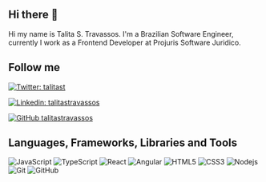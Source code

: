 ## Hi there 👋

Hi my name is Talita S. Travassos. I'm a Brazilian Software Engineer, currently I work as a Frontend Developer at Projuris Software Juridico.

## Follow me

[![Twitter: taIitast](https://img.shields.io/twitter/follow/taIitast?style=social)](https://twitter.com/taIitast)

[![Linkedin: talitastravassos](https://img.shields.io/badge/-talitastravassos-blue?style=flat-square&logo=Linkedin&logoColor=white&link=https://www.linkedin.com/in/talitastravassos/)](https://www.linkedin.com/in/talitastravassos/)

[![GitHub talitastravassos](https://img.shields.io/github/followers/talitastravassos?label=follow&style=social)](https://github.com/talitastravassos)

## Languages, Frameworks, Libraries and Tools

![JavaScript](https://img.shields.io/badge/-JavaScript-black?style=flat-square&logo=javascript)
![TypeScript](https://img.shields.io/badge/-TypeScript-007ACC?style=flat-square&logo=typescript)
![React](https://img.shields.io/badge/-React-black?style=flat-square&logo=react)
![Angular](https://img.shields.io/badge/-Angular-f54242?style=flat-square&logo=angular)
![HTML5](https://img.shields.io/badge/-HTML5-E34F26?style=flat-square&logo=html5&logoColor=white)
![CSS3](https://img.shields.io/badge/-CSS3-1572B6?style=flat-square&logo=css3)
![Nodejs](https://img.shields.io/badge/NodeJs-339933.svg?logo=node.js&logoColor=white)
![Git](https://img.shields.io/badge/-Git-black?style=flat-square&logo=git)
![GitHub](https://img.shields.io/badge/-GitHub-181717?style=flat-square&logo=github)


<!--
**talitastravassos/talitastravassos** is a ✨ _special_ ✨ repository because its `README.md` (this file) appears on your GitHub profile.

Here are some ideas to get you started:

- 🔭 I’m currently working on ...
- 🌱 I’m currently learning ...
- 👯 I’m looking to collaborate on ...
- 🤔 I’m looking for help with ...
- 💬 Ask me about ...
- 📫 How to reach me: ...
- 😄 Pronouns: ...
- ⚡ Fun fact: ...
-->


